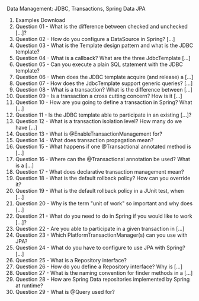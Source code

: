 Data Management: JDBC, Transactions, Spring Data JPA


1. Examples Download
2. Question 01 - What is the difference between checked and unchecked [...]?
3. Question 02 - How do you configure a DataSource in Spring? [...]
4. Question 03 - What is the Template design pattern and what is the JDBC template?
5. Question 04 - What is a callback? What are the three JdbcTemplate [...]
6. Question 05 - Can you execute a plain SQL statement with the JDBC template?
7. Question 06 - When does the JDBC template acquire (and release) a [...]
8. Question 07 - How does the JdbcTemplate support generic queries? [...]
9. Question 08 - What is a transaction? What is the difference between [...]
10. Question 09 - Is a transaction a cross cutting concern? How is it [...]
11. Question 10 - How are you going to define a transaction in Spring? What [...]
12. Question 11 - Is the JDBC template able to participate in an existing [...]?
13. Question 12 - What is a transaction isolation level? How many do we have [...]
14. Question 13 - What is @EnableTransactionManagement for?
15. Question 14 - What does transaction propagation mean?
16. Question 15 - What happens if one @Transactional annotated method is [...]
17. Question 16 - Where can the @Transactional annotation be used? What is a [...]
18. Question 17 - What does declarative transaction management mean?
19. Question 18 - What is the default rollback policy? How can you override it?
20. Question 19 - What is the default rollback policy in a JUnit test, when [...]
21. Question 20 - Why is the term "unit of work" so important and why does [...]
22. Question 21 - What do you need to do in Spring if you would like to work [...]?
23. Question 22 - Are you able to participate in a given transaction in [...]
24. Question 23 - Which PlatformTransactionManager(s) can you use with JPA?
25. Question 24 - What do you have to configure to use JPA with Spring? [...]
26. Question 25 - What is a Repository interface?
27. Question 26 - How do you define a Repository interface? Why is [...]
28. Question 27 - What is the naming convention for finder methods in a [...]
29. Question 28 - How are Spring Data repositories implemented by Spring at runtime?
30. Question 29 - What is @Query used for?